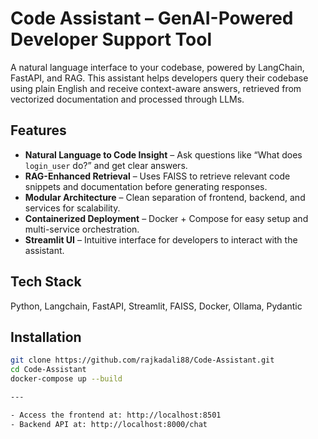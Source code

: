 # Code Assistant – GenAI-Powered Developer Support Tool

A natural language interface to your codebase, powered by LangChain, FastAPI, and RAG. This assistant helps developers query their codebase using plain English and receive context-aware answers, retrieved from vectorized documentation and processed through LLMs.


## Features

-  **Natural Language to Code Insight** – Ask questions like “What does `login_user` do?” and get clear answers.
-  **RAG-Enhanced Retrieval** – Uses FAISS to retrieve relevant code snippets and documentation before generating responses.
-  **Modular Architecture** – Clean separation of frontend, backend, and services for scalability.
-  **Containerized Deployment** – Docker + Compose for easy setup and multi-service orchestration.
-  **Streamlit UI** – Intuitive interface for developers to interact with the assistant.



## Tech Stack

Python, Langchain, FastAPI, Streamlit, FAISS, Docker, Ollama, Pydantic



## Installation
```bash
git clone https://github.com/rajkadali88/Code-Assistant.git
cd Code-Assistant
docker-compose up --build 

---

- Access the frontend at: http://localhost:8501
- Backend API at: http://localhost:8000/chat



